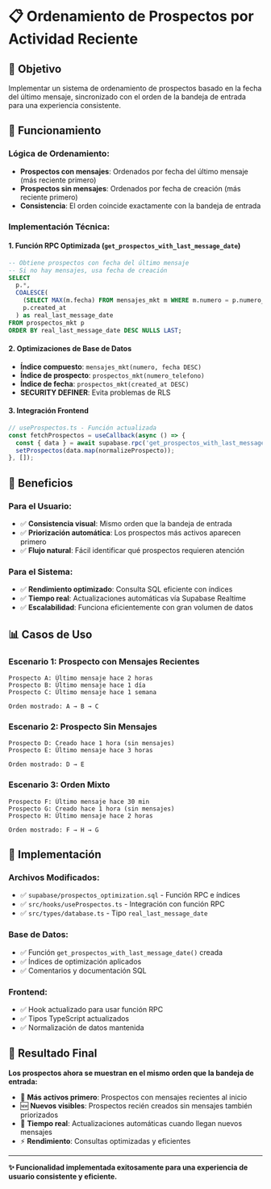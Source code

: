 # 📋 Ordenamiento de Prospectos por Actividad Reciente

## 🎯 **Objetivo**
Implementar un sistema de ordenamiento de prospectos basado en la fecha del último mensaje, sincronizado con el orden de la bandeja de entrada para una experiencia consistente.

## 🔄 **Funcionamiento**

### **Lógica de Ordenamiento:**
- **Prospectos con mensajes**: Ordenados por fecha del último mensaje (más reciente primero)
- **Prospectos sin mensajes**: Ordenados por fecha de creación (más reciente primero)
- **Consistencia**: El orden coincide exactamente con la bandeja de entrada

### **Implementación Técnica:**

#### 1. **Función RPC Optimizada** (`get_prospectos_with_last_message_date`)
```sql
-- Obtiene prospectos con fecha del último mensaje
-- Si no hay mensajes, usa fecha de creación
SELECT 
  p.*,
  COALESCE(
    (SELECT MAX(m.fecha) FROM mensajes_mkt m WHERE m.numero = p.numero_telefono), 
    p.created_at
  ) as real_last_message_date
FROM prospectos_mkt p
ORDER BY real_last_message_date DESC NULLS LAST;
```

#### 2. **Optimizaciones de Base de Datos**
- **Índice compuesto**: `mensajes_mkt(numero, fecha DESC)` 
- **Índice de prospecto**: `prospectos_mkt(numero_telefono)`
- **Índice de fecha**: `prospectos_mkt(created_at DESC)`
- **SECURITY DEFINER**: Evita problemas de RLS

#### 3. **Integración Frontend**
```typescript
// useProspectos.ts - Función actualizada
const fetchProspectos = useCallback(async () => {
  const { data } = await supabase.rpc('get_prospectos_with_last_message_date');
  setProspectos(data.map(normalizeProspecto));
}, []);
```

## 🚀 **Beneficios**

### **Para el Usuario:**
- ✅ **Consistencia visual**: Mismo orden que la bandeja de entrada
- ✅ **Priorización automática**: Los prospectos más activos aparecen primero
- ✅ **Flujo natural**: Fácil identificar qué prospectos requieren atención

### **Para el Sistema:**
- ✅ **Rendimiento optimizado**: Consulta SQL eficiente con índices
- ✅ **Tiempo real**: Actualizaciones automáticas vía Supabase Realtime
- ✅ **Escalabilidad**: Funciona eficientemente con gran volumen de datos

## 📊 **Casos de Uso**

### **Escenario 1: Prospecto con Mensajes Recientes**
```
Prospecto A: Último mensaje hace 2 horas
Prospecto B: Último mensaje hace 1 día
Prospecto C: Último mensaje hace 1 semana

Orden mostrado: A → B → C
```

### **Escenario 2: Prospecto Sin Mensajes**
```
Prospecto D: Creado hace 1 hora (sin mensajes)
Prospecto E: Último mensaje hace 3 horas

Orden mostrado: D → E
```

### **Escenario 3: Orden Mixto**
```
Prospecto F: Último mensaje hace 30 min
Prospecto G: Creado hace 1 hora (sin mensajes)
Prospecto H: Último mensaje hace 2 horas

Orden mostrado: F → H → G
```

## 🔧 **Implementación**

### **Archivos Modificados:**
- ✅ `supabase/prospectos_optimization.sql` - Función RPC e índices
- ✅ `src/hooks/useProspectos.ts` - Integración con función RPC
- ✅ `src/types/database.ts` - Tipo `real_last_message_date`

### **Base de Datos:**
- ✅ Función `get_prospectos_with_last_message_date()` creada
- ✅ Índices de optimización aplicados
- ✅ Comentarios y documentación SQL

### **Frontend:**
- ✅ Hook actualizado para usar función RPC
- ✅ Tipos TypeScript actualizados
- ✅ Normalización de datos mantenida

## 🎯 **Resultado Final**

**Los prospectos ahora se muestran en el mismo orden que la bandeja de entrada:**
- 📧 **Más activos primero**: Prospectos con mensajes recientes al inicio
- 🆕 **Nuevos visibles**: Prospectos recién creados sin mensajes también priorizados
- 🔄 **Tiempo real**: Actualizaciones automáticas cuando llegan nuevos mensajes
- ⚡ **Rendimiento**: Consultas optimizadas y eficientes

---

**✨ Funcionalidad implementada exitosamente para una experiencia de usuario consistente y eficiente.** 